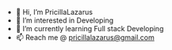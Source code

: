 - 👋 Hi, I’m PricillaLazarus
- 👀 I’m interested in Developing 
- 🌱 I’m currently learning Full stack Developing
- 📫 Reach me @ pricillalazarus@gmail.com

<!---
PricillaLazarus/PricillaLazarus is a ✨ special ✨ repository because its `README.md` (this file) appears on your GitHub profile.
You can click the Preview link to take a look at your changes.
--->
